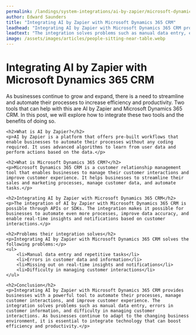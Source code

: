 ```yaml
---
permalink: /landings/system-integrations/ai-by-zapier/microsoft-dynamics-365-crm
author: Edward Saunders
title: "Integrating AI by Zapier with Microsoft Dynamics 365 CRM"
leadhead: "Integrating AI by Zapier with Microsoft Dynamics 365 CRM provides businesses with a powerful tool to automate their processes, manage customer interactions, and improve customer experience"
leadtext: "The integration solves problems such as manual data entry, errors in customer information, and difficulty in managing customer interactions. As businesses continue to adapt to the changing business environment, it is essential to integrate technology that can boost efficiency and productivity."
image: /assets/images/articles/people-sitting-near-table.webp
---
```

<div class="arttext">	<h1>Integrating AI by Zapier with Microsoft Dynamics 365 CRM</h1>
	<p>As businesses continue to grow and expand, there is a need to streamline and automate their processes to increase efficiency and productivity. Two tools that can help with this are AI by Zapier and Microsoft Dynamics 365 CRM. In this post, we will explore how to integrate these two tools and the benefits of doing so.</p>

	<h2>What is AI by Zapier?</h2>
	<p>AI by Zapier is a platform that offers pre-built workflows that enable businesses to automate their processes without any coding required. It uses advanced algorithms to learn from user data and perform actions based on the data.</p>

	<h2>What is Microsoft Dynamics 365 CRM?</h2>
	<p>Microsoft Dynamics 365 CRM is a customer relationship management tool that enables businesses to manage their customer interactions and improve customer experience. It helps businesses to streamline their sales and marketing processes, manage customer data, and automate tasks.</p>

	<h2>Integrating AI by Zapier with Microsoft Dynamics 365 CRM</h2>
	<p>The integration of AI by Zapier with Microsoft Dynamics 365 CRM is possible through APIs or SDKs. The integration makes it possible for businesses to automate even more processes, improve data accuracy, and enable real-time insights and notifications based on customer interactions.</p>

	<h2>Problems their integration solves</h2>
	<p>Integrating AI by Zapier with Microsoft Dynamics 365 CRM solves the following problems:</p>
	<ul>
		<li>Manual data entry and repetitive tasks</li>
		<li>Errors in customer data and information</li>
		<li>Missing out on real-time insights and notifications</li>
		<li>Difficulty in managing customer interactions</li>
	</ul>

	<h2>Conclusion</h2>
	<p>Integrating AI by Zapier with Microsoft Dynamics 365 CRM provides businesses with a powerful tool to automate their processes, manage customer interactions, and improve customer experience. The integration solves problems such as manual data entry, errors in customer information, and difficulty in managing customer interactions. As businesses continue to adapt to the changing business environment, it is essential to integrate technology that can boost efficiency and productivity.</p>

</div>